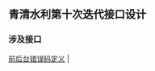 ## 青清水利第十次迭代接口设计
### 涉及接口

[前后台错误码定义](http://112.124.104.190:10001/soft/wiki/wikis/qqsl_error_code) |



